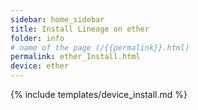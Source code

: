 ```yaml
---
sidebar: home_sidebar
title: Install Lineage on ether
folder: info
# name of the page (/{{permalink}}.html)
permalink: ether_Install.html
device: ether
---
```

{% include templates/device_install.md %}
